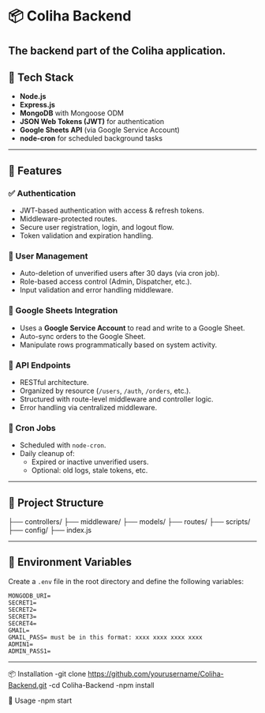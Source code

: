 # 📦 Coliha Backend

The backend part of the Coliha application.
---

## 🧰 Tech Stack

- **Node.js**
- **Express.js**
- **MongoDB** with Mongoose ODM
- **JSON Web Tokens (JWT)** for authentication
- **Google Sheets API** (via Google Service Account)
- **node-cron** for scheduled background tasks

---

## 🔐 Features

### ✅ Authentication

- JWT-based authentication with access & refresh tokens.
- Middleware-protected routes.
- Secure user registration, login, and logout flow.
- Token validation and expiration handling.

### 👤 User Management

- Auto-deletion of unverified users after 30 days (via cron job).
- Role-based access control (Admin, Dispatcher, etc.).
- Input validation and error handling middleware.

### 📄 Google Sheets Integration

- Uses a **Google Service Account** to read and write to a Google Sheet.
- Auto-sync orders to the Google Sheet.
- Manipulate rows programmatically based on system activity.

### 🚀 API Endpoints

- RESTful architecture.
- Organized by resource (`/users`, `/auth`, `/orders`, etc.).
- Structured with route-level middleware and controller logic.
- Error handling via centralized middleware.

### 🧹 Cron Jobs

- Scheduled with `node-cron`.
- Daily cleanup of:
  - Expired or inactive unverified users.
  - Optional: old logs, stale tokens, etc.

---

## 📁 Project Structure
├── controllers/
├── middleware/
├── models/
├── routes/
├── scripts/ 
├── config/ 
├── index.js


---

## 🔧 Environment Variables

Create a `.env` file in the root directory and define the following variables:

```env
MONGODB_URI=
SECRET1=
SECRET2=
SECRET3=
SECRET4=
GMAIL=
GMAIL_PASS= must be in this format: xxxx xxxx xxxx xxxx
ADMIN1=
ADMIN_PASS1=
````

---

📦 Installation
-git clone https://github.com/yourusername/Coliha-Backend.git
-cd Coliha-Backend
-npm install

🚀 Usage
-npm start






